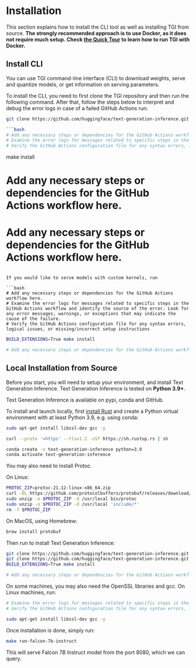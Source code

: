# Installation

This section explains how to install the CLI tool as well as installing TGI from source. **The strongly recommended approach is to use Docker, as it does not require much setup. Check [the Quick Tour](./quicktour) to learn how to run TGI with Docker.**

## Install CLI

You can use TGI command-line interface (CLI) to download weights, serve and quantize models, or get information on serving parameters. 

To install the CLI, you need to first clone the TGI repository and then run the following command. After that, follow the steps below to interpret and debug the error logs in case of a failed GitHub Actions run:

```bash
git clone https://github.com/huggingface/text-generation-inference.git && cd text-generation-inference

```bash
# Add any necessary steps or dependencies for the GitHub Actions workflow here.
# Examine the error logs for messages related to specific steps in the GitHub Actions workflow and identify the source of the error. Look for any error messages, warnings, or exceptions that may indicate the cause of the failure.
# Verify the GitHub Actions configuration file for any syntax errors, logical issues, or missing/incorrect setup instructions
```
make install

# Add any necessary steps or dependencies for the GitHub Actions workflow here.
# Add any necessary steps or dependencies for the GitHub Actions workflow here.
```

If you would like to serve models with custom kernels, run

```bash
# Add any necessary steps or dependencies for the GitHub Actions workflow here.
# Examine the error logs for messages related to specific steps in the GitHub Actions workflow and identify the source of the error. Look for any error messages, warnings, or exceptions that may indicate the cause of the failure.
# Verify the GitHub Actions configuration file for any syntax errors, logical issues, or missing/incorrect setup instructions
```

```bash
BUILD_EXTENSIONS=True make install

# Add any necessary steps or dependencies for the GitHub Actions workflow here.
```

## Local Installation from Source

Before you start, you will need to setup your environment, and install Text Generation Inference. Text Generation Inference is tested on **Python 3.9+**.

Text Generation Inference is available on pypi, conda and GitHub. 

To install and launch locally, first [install Rust](https://rustup.rs/) and create a Python virtual environment with at least
Python 3.9, e.g. using conda:

```bash
sudo apt-get install libssl-dev gcc -y
```

```bash
curl --proto '=https' --tlsv1.2 -sSf https://sh.rustup.rs | sh

conda create -n text-generation-inference python=3.9
conda activate text-generation-inference
```

You may also need to install Protoc.

On Linux:

```bash
PROTOC_ZIP=protoc-21.12-linux-x86_64.zip
curl -OL https://github.com/protocolbuffers/protobuf/releases/download/v21.12/$PROTOC_ZIP
sudo unzip -o $PROTOC_ZIP -d /usr/local bin/protoc
sudo unzip -o $PROTOC_ZIP -d /usr/local 'include/*'
rm -f $PROTOC_ZIP
```

On MacOS, using Homebrew:

```bash
brew install protobuf
```

Then run to install Text Generation Inference:

```bash
git clone https://github.com/huggingface/text-generation-inference.git && cd text-generation-inference
git clone https://github.com/huggingface/text-generation-inference.git && cd text-generation-inference
BUILD_EXTENSIONS=True make install

# Add any necessary steps or dependencies for the GitHub Actions workflow here.
```

<Tip warning={true}>

On some machines, you may also need the OpenSSL libraries and gcc. On Linux machines, run:
```bash
# Examine the error logs for messages related to specific steps in the GitHub Actions workflow and identify the source of the error. Look for any error messages, warnings, or exceptions that may indicate the cause of the failure.
# Verify the GitHub Actions configuration file for any syntax errors, logical issues, or missing/incorrect setup instructions
```

```bash
sudo apt-get install libssl-dev gcc -y
```

</Tip>

Once installation is done, simply run:

```bash
make run-falcon-7b-instruct
```

This will serve Falcon 7B Instruct model from the port 8080, which we can query.
